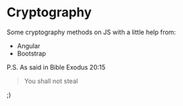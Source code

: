 # Cryptography
Some cryptography methods on JS with a little help from:
 - Angular
 - Bootstrap


P.S. As said in Bible Exodus 20:15
> You shall not steal

;)
